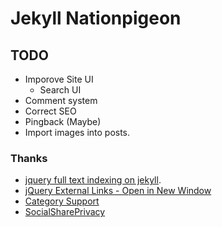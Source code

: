Jekyll Nationpigeon
===================

TODO
----

- Imporove Site UI
	- Search UI
- Comment system
- Correct SEO
- Pingback (Maybe)
- Import images into posts.

### Thanks
- [jquery full text indexing on jekyll](http://www.marran.com/tech/jquery-full-text-indexing-on-jekyll/).
- [jQuery External Links - Open in New Window](http://www.unseenrevolution.com/jquery-external-links-new-window/)
- [Category Support](https://github.com/recurser/jekyll-plugins)
- [SocialSharePrivacy](https://github.com/panzi/SocialSharePrivacy)
